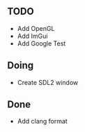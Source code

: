 ## TODO
- Add OpenGL
- Add ImGui
- Add Google Test

## Doing
- Create SDL2 window

## Done
- Add clang format
